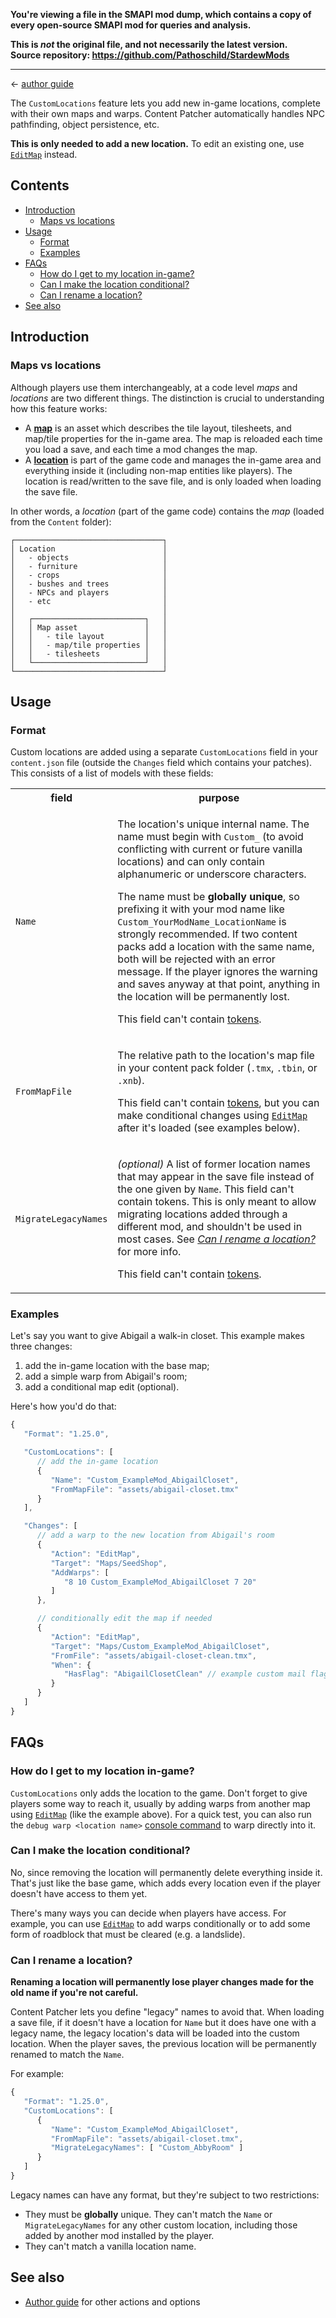 **You're viewing a file in the SMAPI mod dump, which contains a copy of every open-source SMAPI mod
for queries and analysis.**

**This is _not_ the original file, and not necessarily the latest version.**  
**Source repository: https://github.com/Pathoschild/StardewMods**

----

← [author guide](../author-guide.md)

The `CustomLocations` feature lets you add new in-game locations, complete with their own maps and
warps. Content Patcher automatically handles NPC pathfinding, object persistence, etc.

**This is only needed to add a new location.** To edit an existing one, use
[`EditMap`](action-editmap.md) instead.

## Contents
* [Introduction](#introduction)
  * [Maps vs locations](#maps-vs-locations)
* [Usage](#usage)
  * [Format](#format)
  * [Examples](#examples)
* [FAQs](#faqs)
  * [How do I get to my location in-game?](#how-do-i-get-to-my-location-in-game)
  * [Can I make the location conditional?](#can-i-make-the-location-conditional)
  * [Can I rename a location?](#can-i-rename-a-location)
* [See also](#see-also)

## Introduction
### Maps vs locations
Although players use them interchangeably, at a code level _maps_ and _locations_ are two different
things. The distinction is crucial to understanding how this feature works:

* A [**map**](https://stardewvalleywiki.com/Modding:Maps) is an asset which describes the tile
  layout, tilesheets, and map/tile properties for the in-game area. The map is reloaded each time
  you load a save, and each time a mod changes the map.
* A [**location**](https://stardewvalleywiki.com/Modding:Modder_Guide/Game_Fundamentals#GameLocation_et_al)
  is part of the game code and manages the in-game area and everything inside it (including non-map
  entities like players). The location is read/written to the save file, and is only loaded when
  loading the save file.

In other words, a _location_ (part of the game code) contains the _map_ (loaded from the `Content`
folder):

```
┌─────────────────────────────────┐
│ Location                        │
│   - objects                     │
│   - furniture                   │
│   - crops                       │
│   - bushes and trees            │
│   - NPCs and players            │
│   - etc                         │
│                                 │
│   ┌─────────────────────────┐   │
│   │ Map asset               │   │
│   │   - tile layout         │   │
│   │   - map/tile properties │   │
│   │   - tilesheets          │   │
│   └─────────────────────────┘   │
└─────────────────────────────────┘
```

## Usage
### Format
Custom locations are added using a separate `CustomLocations` field in your `content.json` file
(outside the `Changes` field which contains your patches). This consists of a list of models with
these fields:

<table>
<tr>
<th>field</th>
<th>purpose</th>
</tr>
<tr>
<td><code>Name</code></td>
<td>

The location's unique internal name. The name must begin with `Custom_` (to avoid conflicting with
current or future vanilla locations) and can only contain alphanumeric or underscore characters.

The name must be **globally unique**, so prefixing it with your mod name like
`Custom_YourModName_LocationName` is strongly recommended. If two content packs add a location with
the same name, both will be rejected with an error message. If the player ignores the warning and
saves anyway at that point, anything in the location will be permanently lost.

This field can't contain [tokens](../author-guide.md#tokens).

</td>
</tr>
<tr>
<td><code>FromMapFile</code></td>
<td>

The relative path to the location's map file in your content pack folder (`.tmx`, `.tbin`, or `.xnb`).

This field can't contain [tokens](../author-guide.md#tokens), but you can make conditional changes
using [`EditMap`](action-editmap.md) after it's loaded (see examples below).

</td>
</tr>
<td><code>MigrateLegacyNames</code></td>
<td>

_(optional)_ A list of former location names that may appear in the save file instead of the one
given by `Name`. This field can't contain tokens. This is only meant to allow migrating locations
added through a different mod, and shouldn't be used in most cases. See [_Can I rename a
location?_](#can-i-rename-a-location) for more info.

This field can't contain [tokens](../author-guide.md#tokens).

</td>
</tr>
</table>

### Examples
Let's say you want to give Abigail a walk-in closet. This example makes three changes:

1. add the in-game location with the base map;
2. add a simple warp from Abigail's room;
3. add a conditional map edit (optional).

Here's how you'd do that:

```js
{
   "Format": "1.25.0",

   "CustomLocations": [
      // add the in-game location
      {
         "Name": "Custom_ExampleMod_AbigailCloset",
         "FromMapFile": "assets/abigail-closet.tmx"
      }
   ],

   "Changes": [
      // add a warp to the new location from Abigail's room
      {
         "Action": "EditMap",
         "Target": "Maps/SeedShop",
         "AddWarps": [
            "8 10 Custom_ExampleMod_AbigailCloset 7 20"
         ]
      },

      // conditionally edit the map if needed
      {
         "Action": "EditMap",
         "Target": "Maps/Custom_ExampleMod_AbigailCloset",
         "FromFile": "assets/abigail-closet-clean.tmx",
         "When": {
            "HasFlag": "AbigailClosetClean" // example custom mail flag
         }
      }
   ]
}
```

## FAQs
### How do I get to my location in-game?
`CustomLocations` only adds the location to the game. Don't forget to give players some way to
reach it, usually by adding warps from another map using [`EditMap`](action-editmap.md) (like the
example above). For a quick test, you can also run the `debug warp <location name>` [console
command](https://stardewvalleywiki.com/Modding:Console_commands#Console_commands) to warp directly
into it.

### Can I make the location conditional?
No, since removing the location will permanently delete everything inside it. That's just like the
base game, which adds every location even if the player doesn't have access to them yet.

There's many ways you can decide when players have access. For example, you can use
[`EditMap`](action-editmap.md) to add warps conditionally or to add some form of roadblock that
must be cleared (e.g. a landslide).

### Can I rename a location?
**Renaming a location will permanently lose player changes made for the old name if you're not
careful.**

Content Patcher lets you define "legacy" names to avoid that. When loading a save file, if it
doesn't have a location for `Name` but it does have one with a legacy name, the legacy location's
data will be loaded into the custom location. When the player saves, the previous location will be
permanently renamed to match the `Name`.

For example:

```js
{
   "Format": "1.25.0",
   "CustomLocations": [
      {
         "Name": "Custom_ExampleMod_AbigailCloset",
         "FromMapFile": "assets/abigail-closet.tmx",
         "MigrateLegacyNames": [ "Custom_AbbyRoom" ]
      }
   ]
}
```

Legacy names can have any format, but they're subject to two restrictions:

* They must be **globally** unique. They can't match the `Name` or `MigrateLegacyNames` for any
  other custom location, including those added by another mod installed by the player.
* They can't match a vanilla location name.

## See also
* [Author guide](../author-guide.md) for other actions and options
